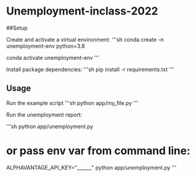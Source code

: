 # Unemployment-inclass-2022

##Setup


Create and activate a virtual environment:
'''sh
conda create -n unemployment-env python=3.8

conda activate unemployment-env
'''


Install package dependencies:
'''sh
pip install -r requirements.txt
'''


## Usage

Run the example script
'''sh
python app/my_file.py
'''

Run the unemployment report:

'''sh
python app/unemployment.py

# or pass env var from command line:
ALPHAVANTAGE_API_KEY="______" python app/unemployment.py
'''